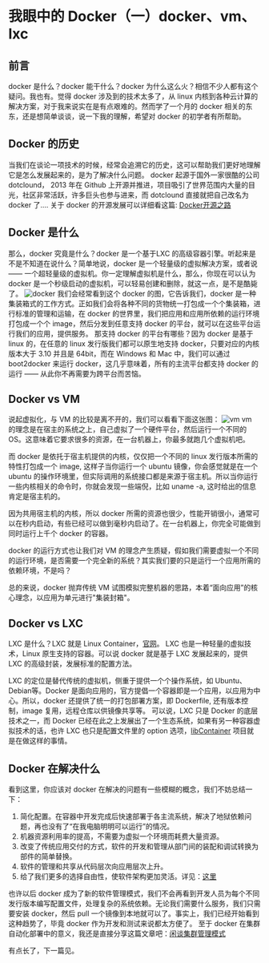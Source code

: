 # 我眼中的 Docker（一）docker、vm、lxc
## 前言
docker 是什么？docker 能干什么？docker 为什么这么火？相信不少人都有这个疑问。我也有。觉得 docker 涉及到的技术太多了，从 linux 内核到各种云计算的解决方案，对于我来说实在是有点艰难的。然而学了一个月的 docker 相关的东东，还是想简单谈谈，说一下我的理解，希望对 docker 的初学者有所帮助。
## Docker 的历史
  当我们在谈论一项技术的时候，经常会追溯它的历史，这可以帮助我们更好地理解它是怎么发展起来的，是为了解决什么问题。
  docker 起源于国外一家很酷的公司 dotclound， 2013 年在 Github 上开源并推进，项目吸引了世界范围内大量的目光，社区非常活跃，许多巨头也参与进来，而 dotclound 直接就把自己改名为 docker 了....
  关于 docker 的开源发展可以详细看这篇: [Docker开源之路](http://www.infoq.com/cn/articles/docker-open-source-road/)
## Docker 是什么
那么，docker 究竟是什么？docker 是一个基于LXC 的高级容器引擎。听起来是不是不知道在说什么？简单地说，docker 是一个轻量级的虚拟解决方案，或者说 —— 一个超轻量级的虚拟机。你一定理解虚拟机是什么，那么，你现在可以认为 docker 是一个秒级启动的虚拟机，可以轻易创建和删除，就这一点，是不是酷毙了。
![docker](https://img-blog.csdnimg.cn/img_convert/887ca7ddb58476ff2726c4e7a7a3fad9.png)
我们会经常看到这个 docker 的图，它告诉我们，docker 是一种集装箱式的工作方式。正如我们会将各种不同的货物统一打包成一个个集装箱，进行标准的管理和运输，在 docker 的世界里，我们把应用和应用所依赖的运行环境打包成一个个 image，然后分发到任意支持 docker 的平台，就可以在这些平台运行我们的应用，提供服务。
那支持 docker 的平台有哪些？因为 docker 是基于 linux 的，在任意的 linux 发行版我们都可以原生地支持 docker，只要对应的内核版本大于 3.10 并且是 64bit，而在 Windows 和 Mac 中，我们可以通过 boot2docker 来运行 docker，这几乎意味着，所有的主流平台都支持 docker 的运行 —— 从此你不再需要为跨平台而苦恼。
## Docker vs VM
说起虚拟化，与 VM 的比较是离不开的，我们可以看看下面这张图：
![vm](https://img-blog.csdnimg.cn/img_convert/1a325a4652f58b73ff694951cdb2b744.png)
vm 的理念是在宿主的系统之上，自己虚拟了一个硬件平台，然后运行一个不同的 OS。这意味着它要求很多的资源，在一台机器上，你最多就跑几个虚拟机吧。

而 docker 是依托于宿主机提供的内核，仅仅把一个不同的 linux 发行版本所需的特性打包成一个 image, 这样子当你运行一个 ubuntu 镜像，你会感觉就是在一个 ubuntu 的操作环境里，但实际调用的系统接口都是来源于宿主机。所以当你运行一些内核相关的命令时，你就会发现一些端倪，比如 uname -a, 这时给出的信息肯定是宿主机的。

因为共用宿主机的内核，所以 docker 所需的资源也很少，性能开销很小，通常可以在秒内启动，有些已经可以做到毫秒内启动了。在一台机器上，你完全可能做到同时运行上千个 docker 的容器。

docker 的运行方式也让我们对 VM 的理念产生质疑，假如我们需要虚拟一个不同的运行环境，是否需要一个完全新的系统？其实我们要的只是运行一个应用所需的依赖环境，不是吗？

总的来说，docker 抛弃传统 VM 试图模拟完整机器的思路，本着“面向应用”的核心理念，以应用为单元进行"集装封箱"。

## Docker vs LXC
LXC 是什么？LXC 就是 Linux Container，[官网](https://linuxcontainers.org/)。 LXC 也是一种轻量的虚拟技术，Linux 原生支持的容器。可以说 docker 就是基于 LXC 发展起来的，提供 LXC 的高级封装，发展标准的配置方法。

LXC 的定位是替代传统的虚拟机，侧重于提供一个个操作系统，如 Ubuntu、Debian等。Docker 是面向应用的，官方提倡一个容器即是一个应用，以应用为中心。所以，docker 还提供了统一的打包部署方案，即 Dockerfile, 还有版本控制，image 复用，远程仓库以供镜像共享等。
可以说，LXC 只是 Docker 的底层技术之一，而 Docker 已经在此之上发展出了一个生态系统，如果有另一种容器虚拟技术的话，也许 LXC 也只是配置文件里的 option 选项，[libContainer](https://github.com/docker/libcontainer) 项目就是在做这样的事情。
## Docker 在解决什么
看到这里，你应该对 docker 在解决的问题有一些模糊的概念，我们不妨总结一下：

1. 简化配置。在容器中开发完成后快速部署于各主流系统，解决了地狱依赖问题，再也没有了“在我电脑明明可以运行”的情况。
2. 机器资源利用率的提高，不需要为虚拟一个环境而耗费大量资源。
3. 改变了传统应用交付的方式，软件的开发和管理从部门间的装配和调试转换为部件的简单替换。
4. 软件的管理和共享从代码层次向应用层次上升。
5. 给了我们更多的选择自由性，使软件架构更加灵活。详见：[这里](http://mp.weixin.qq.com/s?__biz=MzA4Nzg5Nzc5OA==&mid=205840617&idx=1&sn=42bdbf41d06f525288c5dcaeb405657a&scene=1#rd)

也许以后 docker 成为了新的软件管理模式，我们不会再看到开发人员为每个不同发行版本编写配置文件，处理复杂的系统依赖。无论我们需要什么服务，我们只需要安装 docker，然后 pull 一个镜像到本地就可以了。事实上，我们已经开始看到这种趋势了，毕竟 docker 作为开发和测试来说都太方便了。
至于 docker 在集群自动化部署中的意义，我还是直接分享这篇文章吧：[闲谈集群管理模式](http://dockone.io/article/423)


有点长了，下一篇见。
